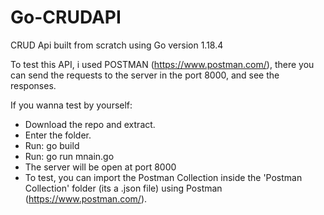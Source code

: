# Go-CRUDAPI
CRUD Api built from scratch using Go version 1.18.4

To test this API, i used POSTMAN (https://www.postman.com/), there you can send the requests to the server in the port 8000, and see the responses.

If you wanna test by yourself: <br>
- Download the repo and extract.
- Enter the folder.
- Run: go build
- Run: go run mnain.go
- The server will be open at port 8000
- To test, you can import the Postman Collection inside the 'Postman Collection' folder (its a .json file) using Postman (https://www.postman.com/).
